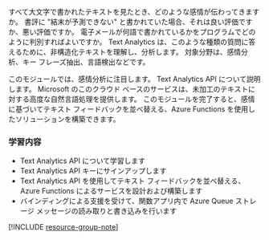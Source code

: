 すべて大文字で書かれたテキストを見たとき、どのような感情が伝わってきますか。 書評に "結末が予測できない" と書かれていた場合、それは良い評価ですか、悪い評価ですか。 電子メールが何語で書かれているかをプログラムでどのように判別すればよいですか。 Text Analytics は、このような種類の質問に答えるために、非構造化テキストを理解し、分析します。 対象分野は、感情分析、キー フレーズ抽出、言語検出などです。  

 このモジュールでは、感情分析に注目します。 Text Analytics API について説明します。 Microsoft のこのクラウド ベースのサービスは、未加工のテキストに対する高度な自然言語処理を提供します。 このモジュールを完了すると、感情に基づいてテキスト フィードバックを並べ替える、Azure Functions を使用したソリューションを構築できます。

### <a name="what-youll-learn"></a>学習内容

- Text Analytics API について学習します
- Text Analytics API キーにサインアップします
- Text Analytics API を使用してテキスト フィードバックを並べ替える、Azure Functions によるサービスを設計および構築します
- バインディングによる支援を受けて、関数アプリ内で Azure Queue ストレージ メッセージの読み取りと書き込みを行います


[!INCLUDE [resource-group-note](./rg-notice.md)]
